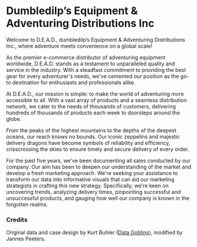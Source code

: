# Dumbledilp’s Equipment & Adventuring Distributions Inc 
Welcome to D.E.A.D., dumbledilp’s Equipment & Adventuring Distributions Inc., where adventure meets convenience on a global scale!

As the premier e-commerce distributor of adventuring equipment worldwide, D.E.A.D. stands as a testament to unparalleled quality and service in the industry. With a steadfast commitment to providing the best gear for every adventurer's needs, we've cemented our position as the go-to destination for enthusiasts and professionals alike.

At D.E.A.D., our mission is simple: to make the world of adventuring more accessible to all. With a vast array of products and a seamless distribution network, we cater to the needs of thousands of customers, delivering hundreds of thousands of products each week to doorsteps around the globe.

From the peaks of the highest mountains to the depths of the deepest oceans, our reach knows no bounds. Our iconic zeppelins and majestic delivery dragons have become symbols of reliability and efficiency, crisscrossing the skies to ensure timely and secure delivery of every order.

For the past five years, we've been documenting all sales conducted by our company. Our aim has been to deepen our understanding of the market and develop a fresh marketing approach. We're seeking your assistance to transform our data into informative visuals that can aid our marketing strategists in crafting this new strategy. Specifically, we're keen on uncovering trends, analyzing delivery times, pinpointing successful and unsuccessful products, and gauging how well our company is known in the forgotten realms.

### Credits
Original data and case design by Kurt Buhler ([Data Goblins](https://data-goblins.com/)), modified by Jannes Peeters.
